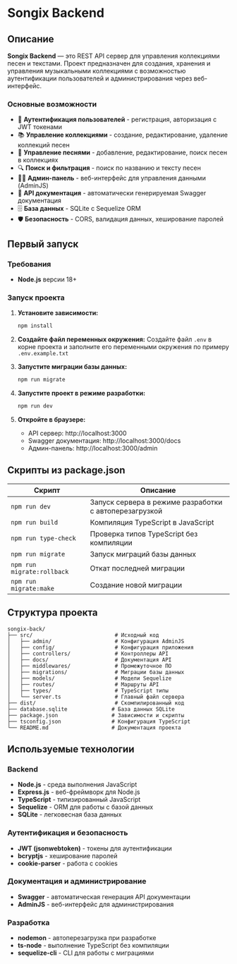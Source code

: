# Songix Backend

## Описание

**Songix Backend** — это REST API сервер для управления коллекциями песен и текстами. Проект предназначен для создания, хранения и управления музыкальными коллекциями с возможностью аутентификации пользователей и администрирования через веб-интерфейс.

### Основные возможности

- 🔐 **Аутентификация пользователей** - регистрация, авторизация с JWT токенами
- 📚 **Управление коллекциями** - создание, редактирование, удаление коллекций песен
- 🎵 **Управление песнями** - добавление, редактирование, поиск песен в коллекциях
- 🔍 **Поиск и фильтрация** - поиск по названию и тексту песен
- 👨‍💼 **Админ-панель** - веб-интерфейс для управления данными (AdminJS)
- 📖 **API документация** - автоматически генерируемая Swagger документация
- 🗄️ **База данных** - SQLite с Sequelize ORM
- 🛡️ **Безопасность** - CORS, валидация данных, хеширование паролей

## Первый запуск

### Требования

- **Node.js** версии 18+

### Запуск проекта

1. **Установите зависимости:**

   ```bash
   npm install
   ```

2. **Создайте файл переменных окружения:**
   Создайте файл `.env` в корне проекта и заполните его переменными окружения по примеру `.env.example.txt`

3. **Запустите миграции базы данных:**

   ```bash
   npm run migrate
   ```

4. **Запустите проект в режиме разработки:**

   ```bash
   npm run dev
   ```

5. **Откройте в браузере:**
   - API сервер: http://localhost:3000
   - Swagger документация: http://localhost:3000/docs
   - Админ-панель: http://localhost:3000/admin

## Скрипты из package.json

| Скрипт                     | Описание                                               |
| -------------------------- | ------------------------------------------------------ |
| `npm run dev`              | Запуск сервера в режиме разработки с автоперезагрузкой |
| `npm run build`            | Компиляция TypeScript в JavaScript                     |
| `npm run type-check`       | Проверка типов TypeScript без компиляции               |
| `npm run migrate`          | Запуск миграций базы данных                            |
| `npm run migrate:rollback` | Откат последней миграции                               |
| `npm run migrate:make`     | Создание новой миграции                                |

## Структура проекта

```
songix-back/
├── src/                          # Исходный код
│   ├── admin/                    # Конфигурация AdminJS
│   ├── config/                   # Конфигурация приложения
│   ├── controllers/              # Контроллеры API
│   ├── docs/                     # Документация API
│   ├── middlewares/              # Промежуточное ПО
│   ├── migrations/               # Миграции базы данных
│   ├── models/                   # Модели Sequelize
│   ├── routes/                   # Маршруты API
│   ├── types/                    # TypeScript типы
│   └── server.ts                 # Главный файл сервера
├── dist/                         # Скомпилированный код
├── database.sqlite              # База данных SQLite
├── package.json                 # Зависимости и скрипты
├── tsconfig.json                # Конфигурация TypeScript
└── README.md                    # Документация проекта
```

## Используемые технологии

### Backend

- **Node.js** - среда выполнения JavaScript
- **Express.js** - веб-фреймворк для Node.js
- **TypeScript** - типизированный JavaScript
- **Sequelize** - ORM для работы с базой данных
- **SQLite** - легковесная база данных

### Аутентификация и безопасность

- **JWT (jsonwebtoken)** - токены для аутентификации
- **bcryptjs** - хеширование паролей
- **cookie-parser** - работа с cookies

### Документация и администрирование

- **Swagger** - автоматическая генерация API документации
- **AdminJS** - веб-интерфейс для администрирования

### Разработка

- **nodemon** - автоперезагрузка при разработке
- **ts-node** - выполнение TypeScript без компиляции
- **sequelize-cli** - CLI для работы с миграциями
